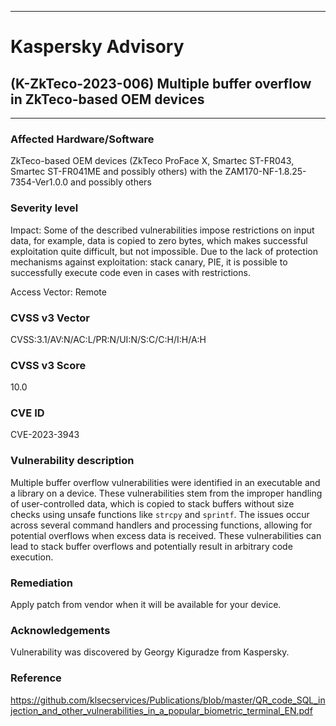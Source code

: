 ***
# Kaspersky Advisory
## (K-ZkTeco-2023-006) Multiple buffer overflow in ZkTeco-based OEM devices
***
### Affected Hardware/Software
ZkTeco-based OEM devices (ZkTeco ProFace X, Smartec ST-FR043, Smartec ST-FR041ME and possibly others) with the ZAM170-NF-1.8.25-7354-Ver1.0.0 and possibly others
### Severity level
Impact: Some of the described vulnerabilities impose restrictions on input data, for example, data is copied to zero bytes, which makes successful exploitation quite difficult, but not impossible. Due to the lack of protection mechanisms against exploitation: stack canary, PIE, it is possible to successfully execute code even in cases with restrictions.

Access Vector: Remote
### CVSS v3 Vector

CVSS:3.1/AV:N/AC:L/PR:N/UI:N/S:C/C:H/I:H/A:H
### CVSS v3 Score

10.0
### CVE ID

CVE-2023-3943
### Vulnerability description
Multiple buffer overflow vulnerabilities were identified in an executable and a library on a device. These vulnerabilities stem from the improper handling of user-controlled data, which is copied to stack buffers without size checks using unsafe functions like `strcpy` and `sprintf`. The issues occur across several command handlers and processing functions, allowing for potential overflows when excess data is received. These vulnerabilities can lead to stack buffer overflows and potentially result in arbitrary code execution.
### Remediation
Apply patch from vendor when it will be available for your device.
### Acknowledgements
Vulnerability was discovered by Georgy Kiguradze from Kaspersky.
### Reference
https://github.com/klsecservices/Publications/blob/master/QR_code_SQL_injection_and_other_vulnerabilities_in_a_popular_biometric_terminal_EN.pdf
